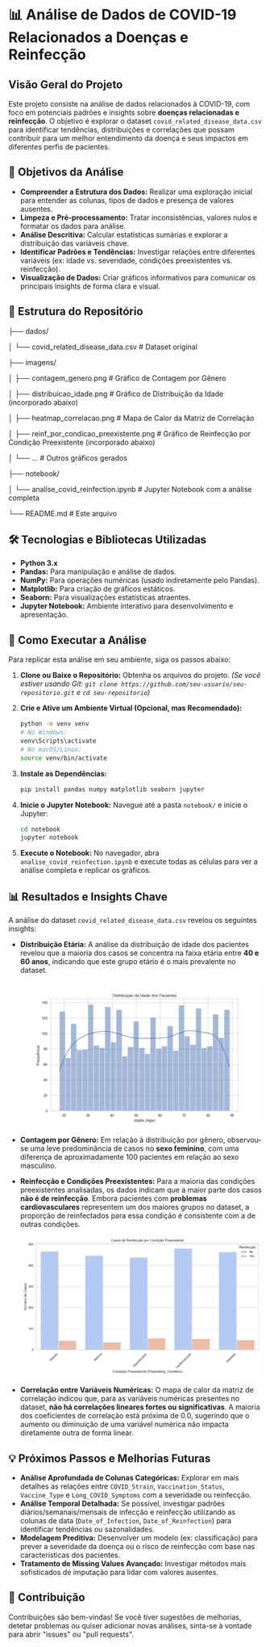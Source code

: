 # 📊 Análise de Dados de COVID-19 Relacionados a Doenças e Reinfecção

## Visão Geral do Projeto

Este projeto consiste na análise de dados relacionados à COVID-19, com foco em potenciais padrões e insights sobre **doenças relacionadas e reinfecção**. O objetivo é explorar o dataset `covid_related_disease_data.csv` para identificar tendências, distribuições e correlações que possam contribuir para um melhor entendimento da doença e seus impactos em diferentes perfis de pacientes.

## 🎯 Objetivos da Análise

* **Compreender a Estrutura dos Dados:** Realizar uma exploração inicial para entender as colunas, tipos de dados e presença de valores ausentes.
* **Limpeza e Pré-processamento:** Tratar inconsistências, valores nulos e formatar os dados para análise.
* **Análise Descritiva:** Calcular estatísticas sumárias e explorar a distribuição das variáveis chave.
* **Identificar Padrões e Tendências:** Investigar relações entre diferentes variáveis (ex: idade vs. severidade, condições preexistentes vs. reinfecção).
* **Visualização de Dados:** Criar gráficos informativos para comunicar os principais insights de forma clara e visual.

## 📁 Estrutura do Repositório

├── dados/

│   └── covid_related_disease_data.csv    # Dataset original

├── imagens/

│   ├── contagem_genero.png               # Gráfico de Contagem por Gênero

│   ├── distribuicao_idade.png            # Gráfico de Distribuição da Idade (incorporado abaixo)

│   ├── heatmap_correlacao.png            # Mapa de Calor da Matriz de Correlação

│   ├── reinf_por_condicao_preexistente.png # Gráfico de Reinfecção por Condição Preexistente (incorporado abaixo)

│   └── ...                               # Outros gráficos gerados

├── notebook/

│   └── analise_covid_reinfection.ipynb   # Jupyter Notebook com a análise completa

└── README.md                             # Este arquivo

## 🛠️ Tecnologias e Bibliotecas Utilizadas

* **Python 3.x**
* **Pandas:** Para manipulação e análise de dados.
* **NumPy:** Para operações numéricas (usado indiretamente pelo Pandas).
* **Matplotlib:** Para criação de gráficos estáticos.
* **Seaborn:** Para visualizações estatísticas atraentes.
* **Jupyter Notebook:** Ambiente interativo para desenvolvimento e apresentação.

## 🚀 Como Executar a Análise

Para replicar esta análise em seu ambiente, siga os passos abaixo:

1.  **Clone ou Baixe o Repositório:** Obtenha os arquivos do projeto.
    *(Se você estiver usando Git: `git clone https://github.com/seu-usuario/seu-repositorio.git` e `cd seu-repositorio`)*

2.  **Crie e Ative um Ambiente Virtual (Opcional, mas Recomendado):**
    ```bash
    python -m venv venv
    # No Windows:
    venv\Scripts\activate
    # No macOS/Linux:
    source venv/bin/activate
    ```

3.  **Instale as Dependências:**
    ```bash
    pip install pandas numpy matplotlib seaborn jupyter
    ```

4.  **Inicie o Jupyter Notebook:**
    Navegue até a pasta `notebook/` e inicie o Jupyter:
    ```bash
    cd notebook
    jupyter notebook
    ```

5.  **Execute o Notebook:**
    No navegador, abra `analise_covid_reinfection.ipynb` e execute todas as células para ver a análise completa e replicar os gráficos.

## 📊 Resultados e Insights Chave

A análise do dataset `covid_related_disease_data.csv` revelou os seguintes insights:

* **Distribuição Etária:** A análise da distribuição de idade dos pacientes revelou que a maioria dos casos se concentra na faixa etária entre **40 e 60 anos**, indicando que este grupo etário é o mais prevalente no dataset.

    ![Distribuição da Idade dos Pacientes](imagens/distribuicao_idade.png)

* **Contagem por Gênero:** Em relação à distribuição por gênero, observou-se uma leve predominância de casos no **sexo feminino**, com uma diferença de aproximadamente 100 pacientes em relação ao sexo masculino.

* **Reinfecção e Condições Preexistentes:** Para a maioria das condições preexistentes analisadas, os dados indicam que a maior parte dos casos **não é de reinfecção**. Embora pacientes com **problemas cardiovasculares** representem um dos maiores grupos no dataset, a proporção de reinfectados para essa condição é consistente com a de outras condições.

    ![Casos de Reinfecção por Condição Preexistente](imagens/reinf_por_condicao_preexistente.png)

* **Correlação entre Variáveis Numéricas:** O mapa de calor da matriz de correlação indicou que, para as variáveis numéricas presentes no dataset, **não há correlações lineares fortes ou significativas**. A maioria dos coeficientes de correlação está próxima de 0.0, sugerindo que o aumento ou diminuição de uma variável numérica não impacta diretamente outra de forma linear.

## 💡 Próximos Passos e Melhorias Futuras

* **Análise Aprofundada de Colunas Categóricas:** Explorar em mais detalhes as relações entre `COVID_Strain`, `Vaccination_Status`, `Vaccine_Type` e `Long_COVID_Symptoms` com a severidade ou reinfecção.
* **Análise Temporal Detalhada:** Se possível, investigar padrões diários/semanais/mensais de infecção e reinfecção utilizando as colunas de data (`Date_of_Infection`, `Date_of_Reinfection`) para identificar tendências ou sazonalidades.
* **Modelagem Preditiva:** Desenvolver um modelo (ex: classificação) para prever a severidade da doença ou o risco de reinfecção com base nas características dos pacientes.
* **Tratamento de Missing Values Avançado:** Investigar métodos mais sofisticados de imputação para lidar com valores ausentes.

## 🤝 Contribuição

Contribuições são bem-vindas! Se você tiver sugestões de melhorias, detetar problemas ou quiser adicionar novas análises, sinta-se à vontade para abrir "issues" ou "pull requests".

